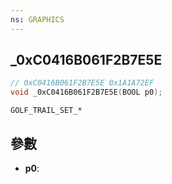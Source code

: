 ```yaml
---
ns: GRAPHICS
---
```

## _0xC0416B061F2B7E5E

```c
// 0xC0416B061F2B7E5E 0x1A1A72EF
void _0xC0416B061F2B7E5E(BOOL p0);
```

```
GOLF_TRAIL_SET_*
```

## 參數
* **p0**: 

